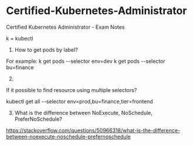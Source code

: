 # Certified-Kubernetes-Administrator
Certified Kubernetes Administrator - Exam Notes

k = kubectl

1. How to get pods by label?

For example:
k get pods --selector env=dev
k get pods --selector bu=finance

2. 

If it possible to find resource using multiple selectors? 

kubectl get all --selector env=prod,bu=finance,tier=frontend

3. What is the difference between NoExecute, NoSchedule, PreferNoSchedule?

https://stackoverflow.com/questions/50966318/what-is-the-difference-between-noexecute-noschedule-prefernoschedule


